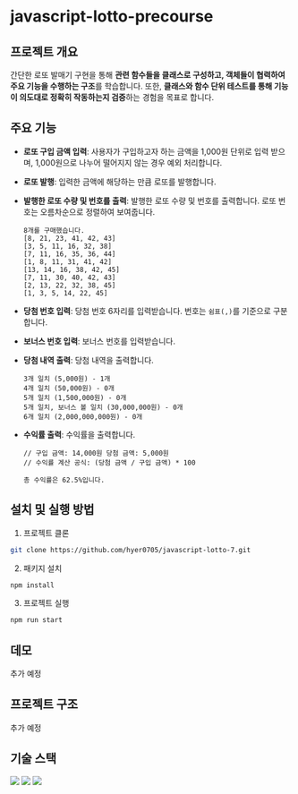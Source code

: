 # javascript-lotto-precourse

## 프로젝트 개요

간단한 로또 발매기 구현을 통해 **관련 함수들을 클래스로 구성하고, 객체들이 협력하여 주요 기능을 수행하는 구조**를 학습합니다. 또한, **클래스와 함수 단위 테스트를 통해 기능이 의도대로 정확히 작동하는지 검증**하는 경험을 목표로 합니다.

## 주요 기능

- **로또 구입 금액 입력**: 사용자가 구입하고자 하는 금액을 1,000원 단위로 입력 받으며, 1,000원으로 나누어 떨어지지 않는 경우 예외 처리합니다.
- **로또 발행**: 입력한 금액에 해당하는 만큼 로또를 발행합니다.
- **발행한 로또 수량 및 번호를 출력**: 발행한 로또 수량 및 번호를 출력합니다. 로또 번호는 오름차순으로 정렬하여 보여줍니다.
  ```plaintext
  8개를 구매했습니다.
  [8, 21, 23, 41, 42, 43]
  [3, 5, 11, 16, 32, 38]
  [7, 11, 16, 35, 36, 44]
  [1, 8, 11, 31, 41, 42]
  [13, 14, 16, 38, 42, 45]
  [7, 11, 30, 40, 42, 43]
  [2, 13, 22, 32, 38, 45]
  [1, 3, 5, 14, 22, 45]
  ```
- **당첨 번호 입력**: 당첨 번호 6자리를 입력받습니다. 번호는 `쉼표(,)`를 기준으로 구분합니다.
- **보너스 번호 입력**: 보너스 번호를 입력받습니다.
- **당첨 내역 출력**: 당첨 내역을 출력합니다.

  ```plaintext
  3개 일치 (5,000원) - 1개
  4개 일치 (50,000원) - 0개
  5개 일치 (1,500,000원) - 0개
  5개 일치, 보너스 볼 일치 (30,000,000원) - 0개
  6개 일치 (2,000,000,000원) - 0개
  ```

- **수익률 출력**: 수익률을 출력합니다.

  ```plaintext
  // 구입 금액: 14,000원 당첨 금액: 5,000원
  // 수익률 계산 공식: (당첨 금액 / 구입 금액) * 100

  총 수익률은 62.5%입니다.
  ```

## 설치 및 실행 방법

1. 프로젝트 클론

```bash
git clone https://github.com/hyer0705/javascript-lotto-7.git
```

2. 패키지 설치

```bash
npm install
```

3. 프로젝트 실행

```bash
npm run start
```

## 데모

추가 예정

## 프로젝트 구조

추가 예정

## 기술 스택

<img src="https://img.shields.io/badge/javascript-F7DF1E?style=for-the-badge&logo=javascript&logoColor=black"> <img src="https://img.shields.io/badge/node.js-339933?style=for-the-badge&logo=Node.js&logoColor=white"> <img src="https://img.shields.io/badge/jest-C21325?style=for-the-badge&logo=jest&logoColor=white">
